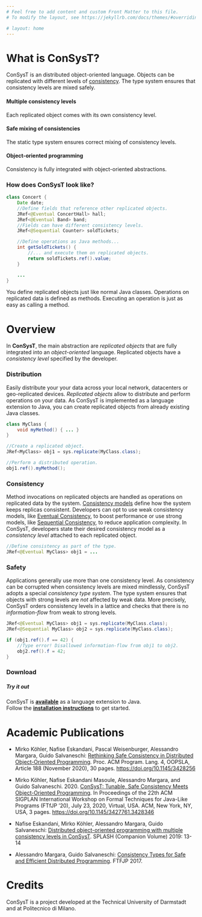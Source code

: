 ```yaml
---
# Feel free to add content and custom Front Matter to this file.
# To modify the layout, see https://jekyllrb.com/docs/themes/#overriding-theme-defaults

# layout: home
---
```


# What is ConSysT?

ConSysT is an distributed object-oriented language. Objects can be replicated with different levels of [consistency](https://en.wikipedia.org/wiki/Consistency_model).
 The type system ensures that consistency levels are mixed safely.

<div id="featureparent">
	<div class="feature">
		<h4>Multiple consistency levels</h4>
		<p>Each replicated object comes with its own consistency level.</p>
	</div>
	<div class="feature">
		<h4>Safe mixing of consistencies</h4>
		<p>The static type system ensures correct mixing of consistency levels.</p>
	</div>
	<div class="feature">
		<h4>Object-oriented programming</h4>
		<p>Consistency is fully integrated with object-oriented abstractions.</p>
	</div>
</div>

<!-- # What is consysT?

Many modern applications use some distribution of data -- sharing pictures with friends, contacting payment servers, or reading news.
In particular, replication of data is useful when scalability, failure tolerance, offline functionality or latency play a role.
For these reasons, data is replicated over devices in a local network, datacenter, or world-wide.

However, when data can be modified, data consistency is a challenge for the system and for developers.
Keeping data consistent all the time is costly as replicas have to coordinate continuously, but may be important to guarantee application correctness.
To counteract this Weak consistency models have been developed to reduce the coordination cost, but developers have to reason about temporarily inconsistent data or asynchronous change propagation.

To make things worse, developers often have to mix consistency models in the same application. -->

<!-- **consysT** is a language and middle ware for that purpose. It lets developers easily define data with different consistency models. It tracks the replicated data and its consistency models through the application and ensures that consistency models are mixed correctly. -->

### How does ConSysT look like?

```java
class Concert {
	Date date;
	//Define fields that reference other replicated objects.
	JRef<@Eventual ConcertHall> hall;
	JRef<@Eventual Band> band;
	//Fields can have different consistency levels.
	JRef<@Sequential Counter> soldTickets;

	//Define operations as Java methods...
	int getSoldTickets() {
		//... and execute them on replicated objects.
		return soldTickets.ref().value;
	}

	...
}
```

You define replicated objects just like normal Java classes. Operations on replicated data is defined as methods. Executing an operation is just as easy as calling a method.

# Overview

In **ConSysT**, the main abstraction are _replicated objects_ that are fully integrated into an _object-oriented_ language.
Replicated objects have a _consistency level_ specified by the developer.

<!-- Strong consistency levels ensure that application invariants always hold but come at the cost of availability.
Weak models, on the other hand, may have temporary inconsistencies but have a high availability. -->

<!-- Since applications usually work with various consistency levels, consysT uses a *static consistency type system* to ensure that developers *safely mix* data with different consistency levels.

Besides the language, consysT also provides the middleware for distributing replicated data. -->

<!-- **consysT** features easy replication of data using various consistency models and ensures that replicated data with different consistency models is mixed correctly. -->

### Distribution

Easily distribute your your data across your local network, datacenters or geo-replicated devices. _Replicated objects_ allow to distribute and perform operations on your data. As ConSysT is implemented as a language extension to Java, you can create replicated objects from already existing Java classes.

```java
class MyClass {
	void myMethod() { ... }
}

//Create a replicated object.
JRef<MyClass> obj1 = sys.replicate(MyClass.class);

//Perform a distributed operation.
obj1.ref().myMethod();
```

### Consistency

Method invocations on replicated objects are handled as operations on replicated data by the system. [Consistency models](http://jepsen.io/consistency) define how the system keeps replicas consistent. Developers can opt to use weak consistency models, like [Eventual Consistency](https://en.wikipedia.org/wiki/Eventual_consistency), to boost performance or use strong models, like [Sequential Consistency](https://en.wikipedia.org/wiki/Sequential_consistency), to reduce application complexity. In ConSysT, developers state their desired consistency model as a _consistency level_ attached to each replicated object.

```java
//Define consistency as part of the type.
JRef<@Eventual MyClass> obj1 = ...
```

### Safety

Applications generally use more than one consistency level. As consistency can be corrupted when consistency levels are mixed mindlessly, ConSysT adopts a special _consistency type system_.
The type system ensures that objects with strong levels are _not_ affected by weak  data. More precisely, ConSysT orders consistency levels in a lattice and checks that there is no _information-flow_ from weak to strong levels.

```java
JRef<@Eventual MyClass> obj1 = sys.replicate(MyClass.class);
JRef<@Sequential MyClass> obj2 = sys.replicate(MyClass.class);

if (obj1.ref().f == 42) {
	//Type error! Disallowed information-flow from obj1 to obj2.
	obj2.ref().f = 42;
}
```

<!-- # Example


We introduce how **consysT** works with an example.
Assume you have the following `Counter` class in Java.

```java
class Counter {
	int value;

	Counter(int value) {
		this.value = value;
	}

	void inc() {
		value = value + 1;
	}

	int get() {
		return value;
	}
}
``` -->

### Download

<div class="tryout">
<h5>Try it out</h5>
ConSysT is <a href="https://github.com/consysT-project/consyst-code"><strong>available</strong></a> as a language extension to Java.
<br>
Follow the <a href="install.html"><strong>installation instructions</strong></a> to get started.
</div>

# Academic Publications

-   Mirko Köhler, Nafise Eskandani, Pascal Weisenburger, Alessandro Margara, Guido Salvaneschi: [Rethinking Safe Consistency in Distributed Object-Oriented Programming](oopsla2020.pdf). Proc. ACM Program. Lang. 4, OOPSLA, Article 188 (November 2020), 30 pages. <https://doi.org/10.1145/3428256>

-   Mirko Köhler, Nafise Eskandani Masoule, Alessandro Margara, and Guido Salvaneschi. 2020. [ConSysT: Tunable, Safe Consistency Meets Object-Oriented Programming](ftfjp2020.pdf). In Proceedings of the 22th ACM SIGPLAN International Workshop on Formal Techniques for Java-Like Programs (FTfJP ’20), July 23, 2020, Virtual, USA. ACM, New York, NY, USA, 3 pages. <https://doi.org/10.1145/3427761.3428346>

-   Nafise Eskandani, Mirko Köhler, Alessandro Margara, Guido Salvaneschi:
    [Distributed object-oriented programming with multiple consistency levels in ConSysT](https://dl.acm.org/doi/10.1145/3359061.3362779). SPLASH (Companion Volume) 2019: 13-14

-   Alessandro Margara, Guido Salvaneschi: [Consistency Types for Safe and Efficient Distributed Programming](https://dl.acm.org/doi/10.1145/3103111.3104044). FTFJP 2017.

# Credits

ConSysT is a project developed at the Technical University of Darmstadt and at Politecnico di Milano.
